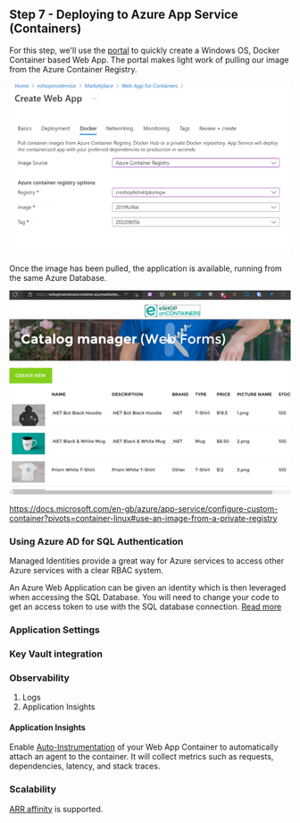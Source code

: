 ## Step 7 - Deploying to Azure App Service (Containers)

For this step, we'll use the [portal](https://ms.portal.azure.com/#create/Microsoft.AppSvcLinux) to quickly create a Windows OS, Docker Container based Web App. The portal makes light work of pulling our image from the Azure Container Registry.

![web app for containers create](docassets/webAppContainers.png)

Once the image has been pulled, the application is available, running from the same Azure Database.

![web app for containers running](docassets/webAppContainers2.png)

https://docs.microsoft.com/en-gb/azure/app-service/configure-custom-container?pivots=container-linux#use-an-image-from-a-private-registry

### Using Azure AD for SQL Authentication

Managed Identities provide a great way for Azure services to access other Azure services with a clear RBAC system.

An Azure Web Application can be given an identity which is then leveraged when accessing the SQL Database. You will need to change your code to get an access token to use with the SQL database connection.  [Read more](https://docs.microsoft.com/azure/app-service/tutorial-connect-msi-sql-database?tabs=windowsclient%2Cef%2Cdotnet)

### Application Settings

### Key Vault integration

### Observability

1. Logs
1. Application Insights

#### Application Insights

Enable [Auto-Instrumentation](https://azure.github.io/AppService/2022/04/11/windows-containers-app-insights-preview.html) of your Web App Container to automatically attach an agent to the container. It will collect metrics such as requests, dependencies, latency, and stack traces.

### Scalability

[ARR affinity](https://azure.github.io/AppService/2016/05/16/Disable-Session-affinity-cookie-(ARR-cookie)-for-Azure-web-apps.html) is supported. 